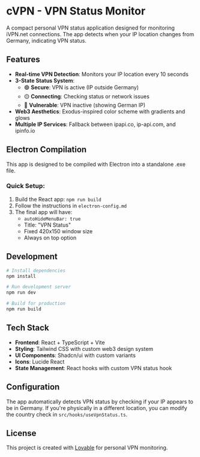 # cVPN - VPN Status Monitor

A compact personal VPN status application designed for monitoring iVPN.net connections. The app detects when your IP location changes from Germany, indicating VPN status.

## Features

- **Real-time VPN Detection**: Monitors your IP location every 10 seconds
- **3-State Status System**:
  - 🟢 **Secure**: VPN is active (IP outside Germany)
  - 🟡 **Connecting**: Checking status or network issues
  - 🔴 **Vulnerable**: VPN inactive (showing German IP)
- **Web3 Aesthetics**: Exodus-inspired color scheme with gradients and glows
- **Multiple IP Services**: Fallback between ipapi.co, ip-api.com, and ipinfo.io

## Electron Compilation

This app is designed to be compiled with Electron into a standalone .exe file.

### Quick Setup:
1. Build the React app: `npm run build`
2. Follow the instructions in `electron-config.md`
3. The final app will have:
   - `autoHideMenuBar: true`
   - Title: "VPN Status"
   - Fixed 420x150 window size
   - Always on top option

## Development

```bash
# Install dependencies
npm install

# Run development server
npm run dev

# Build for production
npm run build
```

## Tech Stack

- **Frontend**: React + TypeScript + Vite
- **Styling**: Tailwind CSS with custom web3 design system
- **UI Components**: Shadcn/ui with custom variants
- **Icons**: Lucide React
- **State Management**: React hooks with custom VPN status hook

## Configuration

The app automatically detects VPN status by checking if your IP appears to be in Germany. If you're physically in a different location, you can modify the country check in `src/hooks/useVpnStatus.ts`.

## License

This project is created with [Lovable](https://lovable.dev) for personal VPN monitoring.
